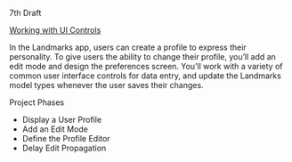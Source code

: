 7th Draft

[Working with UI Controls](https://developer.apple.com/tutorials/swiftui/working-with-ui-controls)

In the Landmarks app, users can create a profile to express their personality. To give users the ability to change their profile, you’ll add an edit mode and design the preferences screen.
You’ll work with a variety of common user interface controls for data entry, and update the Landmarks model types whenever the user saves their changes.

Project Phases
* Display a User Profile
* Add an Edit Mode
* Define the Profile Editor
* Delay Edit Propagation
